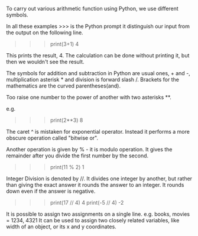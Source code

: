 To carry out various arithmetic function using Python, we use different symbols.

In all these examples >>> is the Python prompt it distinguish our input from the output on the following line.

>>> print(3+1) 
4 

This prints the result, 4. The calculation can be done without printing it, but then we wouldn't see the result.

The symbols for addition and subtraction in Python are usual ones, + and -, multiplication asterisk * and division is forward slash /. Brackets for the mathematics are the curved parentheses(and).

Too raise one number to the power of another with two asterisks **.

e.g. 
>>> print(2**3)
8 

The caret ^ is mistaken for exponential operator. Instead it performs a more obscure operation called "bitwise or". 

Another operation is given by % - it is modulo operation. It gives the remainder after you divide the first number by the second.

>>> print(11 % 2)
1

Integer Division is denoted by //. It divides one integer by another, but rather than giving the exact answer it rounds the answer to an integer. It rounds down even if the answer is negative.

>>> print(17 // 4)
4
>>> print(-5 // 4)
-2

It is possible to assign two assignments on a single line.
e.g. books, movies = 1234, 4321
It can be used to assign two closely related variables, like width of an object, or its x and y coordinates.